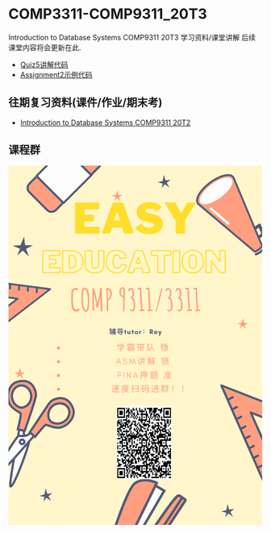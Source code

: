 # COMP3311-COMP9311_20T3
  Introduction to Database Systems COMP9311 20T3 学习资料/课堂讲解
  后续课堂内容将会更新在此.

 - [Quiz5讲解代码](https://github.com/lrlrlrlr/COMP3311_20T3/tree/master/Quiz5)
 - [Assignment2示例代码](https://github.com/lrlrlrlr/COMP3311_20T3/tree/master/Assignment2)



## 往期复习资料(课件/作业/期末考)
 - [Introduction to Database Systems COMP9311 20T2](https://github.com/lrlrlrlr/COMP9311_20T2)
 
 
 

## 课程群
![二维码](课程群二维码.png)

